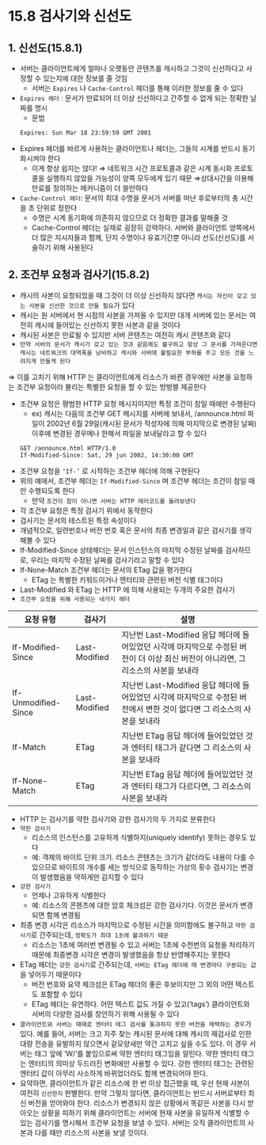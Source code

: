 # 15.8 검사기와 신선도

## 1. 신선도(15.8.1)

- 서버는 클라이언트에게 얼마나 오랫동안 콘텐츠를 캐시하고 그것이 신선하다고 사정할 수 있는지에 대한 정보를 줄 것임
  - 서버는 `Expires` 나 `Cache-Control` 헤더를 통해 이러한 정보를 줄 수 있다
- `Expires 헤더` : 문서가 만료되어 더 이상 신선하다고 간주할 수 없게 되는 정확한 날짜를 명시
  - 문법
  ```
  Expires: Sun Mar 18 23:59:59 GMT 2001
  ```
- Expires 헤더를 바르게 사용하는 클라이언트나 헤더는, 그들의 시계를 반드시 동기화시켜야 한다
  - 이게 항상 쉽지는 않다!
    ⇒ 네트워크 시간 프로토콜과 같은 시계 동시화 프로토콜을 실행하지 않았을 가능성이 양쪽 모두에게 있기 때문
    ⇒상대시간을 이용해 만료를 정의하는 메커니즘이 더 쓸만하다
- `Cache-Control 헤더`: 문서의 최대 수명을 문서가 서버를 떠난 후로부터의 총 시간을 초 단위로 정한다
  - 수명은 시계 동기화에 의존하지 않으므로 더 정확한 결과를 말해줄 것
  - Cache-Control 헤더는 실제로 굉장히 강력하다. 서버와 클라이언트 양쪽에서 더 많은 지시자들과 함께, 단지 수명이나 유효기간뿐 아니라 선도(신선도)를 서술하기 위해 사용된다

## 2. 조건부 요청과 검사기(15.8.2)

- 캐시의 사본이 요청되었을 때 그것이 더 이상 신선하지 않다면 `캐시는 자신이 갖고 있는 사본을 신선한 것으로 만들 필요`가 있다
- 캐시는 원 서버에서 현 시점의 사본을 가져올 수 있지만 대개 서버에 있는 문서는 여전히 캐시에 들어있는 신선하지 못한 사본과 같을 것이다
- 캐시된 사본은 만료될 수 있지만 서버 콘텐츠는 여전히 캐시 콘텐츠와 같다
- `만약 서버의 문서가 캐시가 갖고 있는 것과 같음에도 불구하고 항상 그 문서를 가져온다면 캐시는 네트워크의 대역폭을 낭비하고 캐시와 서버에 불필요한 부하를 주고 모든 것을 느려지게 만들게 된다`

⇒ 이를 고치기 위해 HTTP 는 클라이언트에게 리소스가 바뀐 경우에만 사본을 요청하는 조건부 요청이라 불리는 특별한 요청을 할 수 있는 방벙블 제공한다

- 조건부 요청은 평범한 HTTP 요청 메시지이지만 특정 조건이 참일 때에만 수행된다
  - ex) 캐시는 다음의 조건부 GET 메시지를 서버에 보내서, /announce.html 파일이 2002년 6월 29일(캐시된 문서가 작성자에 의해 마지막으로 변경된 날짜) 이후에 변경된 경우메나 한해서 파일을 보내달라고 할 수 있다
  ```
  GET /announce.html HTTP/1.0
  If-Modified-Since: Sat, 29 jun 2002, 14:30:00 GMT
  ```
- 조건부 요청을 `‘If-’` 로 시작하는 조건부 헤더에 의해 구현된다
- 위의 예에서, 조건부 헤더는 `If-Modified-Since` 며 조건부 헤더는 조건이 참일 때만 수행되도록 한다
  - 만약 `조건이 참이 아니면 서버는 HTTP 에러코드를 돌려보낸다`
- 각 조건부 요청은 특정 검사기 위에서 동작한다
- 검사기는 문서의 테스트된 특정 속성이다
- 개념적으로, 일련번호나 버전 번호 혹은 문서의 최종 변경일과 같은 검사기를 생각해볼 수 있다
- If-Modified-Since 상태헤더는 문서 인스턴스의 마지막 수정된 날짜를 검사하므로, 우리는 마지막 수정된 날짜를 검사기라고 말할 수 있다
- If-None-Match 조건부 헤더는 문서의 ETag 값을 평가한다
  - ETag 는 특별한 키워드이거나 엔터티와 관련된 버전 식별 태그이다
- Last-Modified 와 ETag 는 HTTP 에 의해 사용되는 두개의 주요한 검사기
- `조건부 요청을 위해 사용되는 네가지 헤더`

| 요청 유형           | 검사기        | 설명                                                                                                                                |
| ------------------- | ------------- | ----------------------------------------------------------------------------------------------------------------------------------- |
| If-Modified-Since   | Last-Modified | 지난번 Last-Modified 응답 헤더에 들어있었던 시각에 마지막으로 수정된 버전이 더 이상 최신 버전이 아니라면, 그 리소스의 사본을 보내라 |
| If-Unmodified-Since | Last-Modified | 지난번 Last-Modified 응답 헤더에 들어있었던 시각에 마지막으로 수정된 버전에서 변한 것이 없다면 그 리소스의 사본을 보내라            |
| If-Match            | ETag          | 지난번 ETag 응답 헤더에 들어있었던 것과 엔터티 태그가 같다면 그 리소스의 사본을 보내라                                              |
| If-None-Match       | ETag          | 지난번 ETag 응답 헤더에 들어있었던 것과 엔터티 태그가 다르다면, 그 리소스의 사본을 보내라                                           |

- HTTP 는 검사기를 약한 검사기와 강한 검사기의 두 가지로 분류한다
- `약한 검사기`
  - 리소스의 인스턴스를 고유하게 식별하지(uniquely identify) 못하는 경우도 있다
  - 예: 객체의 바이트 단위 크기. 리소스 콘텐츠는 크기가 같더라도 내용이 다를 수 있으므로 바이트의 개수를 세는 방식으로 동작하는 가상의 횟수 검사기는 변경이 발생했음을 약하게만 감지할 수 있다
- `강한 검사기`
  - 언제나 고유하게 식별한다
  - 예: 리소스의 콘첸츠에 대한 암호 체크섬은 강한 검사기다. 이것은 문서가 변경되면 함께 변경됨
- 최종 변경 시각은 리소스가 마지막으로 수정된 시간을 의미함에도 불구하고 `약한 검사기`로 간주되는데, `정확도가 최대 1초에 불과하기 때문`
  - 리소스는 1초에 여러번 변경될 수 있고 서버는 1초에 수천번의 요청을 처리하기 때문에 최종변경 시각은 변경이 발생했음을 항상 반영해주지는 못한다
- ETag 헤더는 `강한 검사기`로 간주되는데, `서버는 ETag 헤더에 매 변경마다 구분되는 값`을 넣어두기 때문이다
  - 버전 번호와 요약 체크섬은 ETag 헤더의 좋은 후보이지만 그 외의 어떤 텍스트도 포함할 수 있다
  - ETag 헤더는 유연하다. 어떤 텍스트 값도 가질 수 있고(’tags’) 클라이언트와 서버의 다양한 검사를 창안하기 위해 사용될 수 있다
- `클라이언트와 서버는 때때로 엔터티 태그 검사를 통과하지 못한 버전을 채택하는 경우`가 있다. 예를 들어, 서버는 크고 자주 찾는 캐시된 문서에 대해 캐시의 재검사로 인한 대량 전송을 유발하지 않으면서 겉모양새만 약간 고치고 싶을 수도 있다. 이 경우 서버는 태그 앞에 ‘W/’를 붙임으로써 약한 엔터티 태그임을 알린다. 약한 엔터티 태그는 엔터티의 의미상 두드러진 변화에만 사용할 수 있다. 강한 엔터티 태그는 관련된 엔터티 값이 아무리 사소하게 바뀌었더라도 함께 변경되어야 한다.
- 요약하면, 클라이언트가 같은 리소스에 한 번 이상 접근했을 때, 우선 현재 사본이 여전히 `신선한지` 판별한다. 만약 그렇지 않다면, 클라이언트는 반드시 서버로부터 최신 버전을 얻어와야 한다. 리소스가 변경되지 않은 상황에서 똑같은 사본을 다시 받아오는 상황을 피하기 위해 클라이언트는 서버에 현재 사본을 유일하게 식별할 수 있는 검사기를 명시해서 조건부 요청을 보낼 수 있다. 서버는 오직 클라이언트의 사본과 다를 때만 리소스의 사본을 보낼 것이다.
